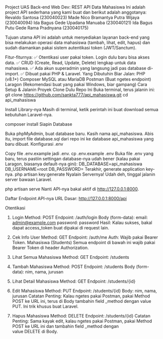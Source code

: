 Project UAS Back-end Web Dev: REST API Data Mahasiswa
Ini adalah project API sederhana yang kami buat dan berikut adalah anggotanya:
Revaldo Santosa (230040023)
Made Nico Bramantya Putra Wijaya (230040094)
Ida Bagus Gede Upadana Manuaba (230040121)
Ida Bagus Putu Gede Rama Pradnyana (230040175)

Tujuan utama API ini adalah untuk menyediakan layanan back-end yang bisa melakukan operasi data mahasiswa (tambah, lihat, edit, hapus) dan sudah diamankan pakai sistem autentikasi token (JWT/Sanctum).

Fitur-fiturnya:
✅ Otentikasi user pakai token. Login dulu baru bisa akses data.
✅ CRUD (Create, Read, Update, Delete) lengkap untuk data mahasiswa.
✅ Ada akun superadmin yang langsung jadi pas database di-import.
✅ Dibuat pakai PHP & Laravel.
Yang Dibutuhin Biar Jalan:
PHP (v8.1+)
Composer
MySQL atau MariaDB
Postman (Buat ngetes endpoint)
Laragon (Rekomendasi buat yang pakai Windows, biar gampang)
Cara Setup & Jalanin Proyek
Clone Dulu Repo Ini Buka terminal, terus jalanin ini:
git clone https://github.com/sankta777/api_mahasiswa.git
cd api_mahasiswa

Install Library-nya Masih di terminal, ketik perintah ini buat download semua kebutuhan Laravel-nya.

composer install
Siapin Database

Buka phpMyAdmin, buat database baru. Kasih nama api_mahasiswa.
Abis itu, import file database.sql dari repo ini ke database api_mahasiswa yang baru dibuat.
Konfigurasi .env

Copy file .env.example jadi .env.
cp .env.example .env
Buka file .env yang baru, terus pastiin settingan database-nya udah bener (kalau pakai Laragon, biasanya default-nya gini):
DB_DATABASE=api_mahasiswa
DB_USERNAME=root
DB_PASSWORD=
Terakhir, generate application key-nya.
php artisan key:generate
Nyalain Servernya! Udah deh, tinggal jalanin server bawaan Laravel.

php artisan serve
Nanti API-nya bakal aktif di http://127.0.0.1:8000.

Daftar Endpoint API-nya
URL Dasar: http://127.0.0.1:8000/api

Otentikasi

1. Login
   Method: POST
   Endpoint: /auth/login
   Body (form-data):
   email: admin@example.com
   password: password
   Hasil: Kalau sukses, bakal dapat access_token buat dipakai di request lain.
2. Cek Info User
   Method: GET
   Endpoint: /auth/me
   Auth: Wajib pakai Bearer Token.
   Mahasiswa (Students)
   Semua endpoint di bawah ini wajib pakai Bearer Token di header Authorization.

3. Lihat Semua Mahasiswa
   Method: GET
   Endpoint: /students
4. Tambah Mahasiswa
   Method: POST
   Endpoint: /students
   Body (form-data): nim, nama, jurusan
5. Lihat Detail Mahasiswa
   Method: GET
   Endpoint: /students/{id}
6. Edit Mahasiswa
   Method: PUT
   Endpoint: /students/{id}
   Body: nim, nama, jurusan
   Catatan Penting: Kalau ngetes pakai Postman, pakai Method POST ke URL ini, terus di Body tambahin field \_method dengan value PUT. Ini trik khusus buat Laravel.
7. Hapus Mahasiswa
   Method: DELETE
   Endpoint: /students/{id}
   Catatan Penting: Sama kayak edit, kalau ngetes pakai Postman, pakai Method POST ke URL ini dan tambahin field \_method dengan value DELETE di Body.
